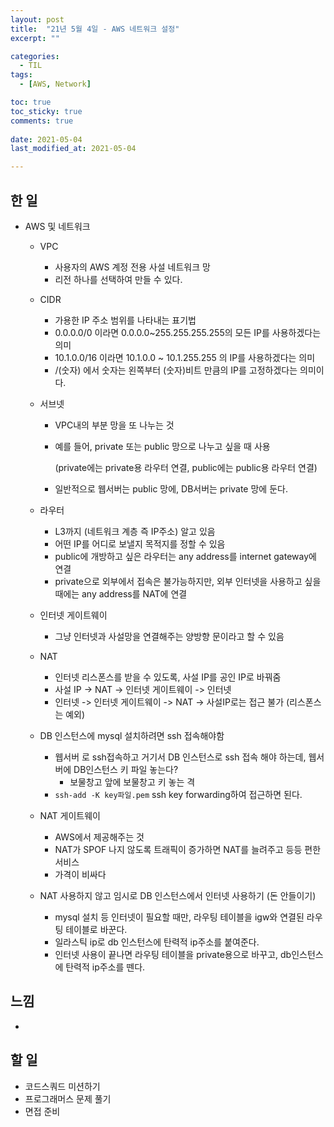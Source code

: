 ```yaml
---
layout: post
title:  "21년 5월 4일 - AWS 네트워크 설정"
excerpt: ""

categories:
  - TIL
tags:
  - [AWS, Network]

toc: true
toc_sticky: true
comments: true
 
date: 2021-05-04
last_modified_at: 2021-05-04

---
```


## 한 일

- AWS 및 네트워크

  - VPC

    - 사용자의 AWS 계정 전용 사설 네트워크 망
    - 리전 하나를 선택하여 만들 수 있다.

  - CIDR

    - 가용한 IP 주소 범위를 나타내는 표기법
    - 0.0.0.0/0 이라면 0.0.0.0~255.255.255.255의 모든 IP를 사용하겠다는 의미
    - 10.1.0.0/16 이라면 10.1.0.0 ~ 10.1.255.255 의 IP를 사용하겠다는 의미
    - /(숫자) 에서 숫자는 왼쪽부터 (숫자)비트 만큼의 IP를 고정하겠다는 의미이다.

  - 서브넷

    - VPC내의 부분 망을 또 나누는 것

    - 예를 들어, private 또는 public 망으로 나누고 싶을 때 사용

      (private에는 private용 라우터 연결, public에는 public용 라우터 연결)

    - 일반적으로 웹서버는 public 망에, DB서버는 private 망에 둔다.

  - 라우터

    - L3까지 (네트워크 계층 즉 IP주소) 알고 있음
    - 어떤 IP를 어디로 보낼지 목적지를 정할 수 있음
    - public에 개방하고 싶은 라우터는 any address를 internet gateway에 연결
    - private으로 외부에서 접속은 불가능하지만, 외부 인터넷을 사용하고 싶을 때에는 any address를 NAT에 연결

  - 인터넷 게이트웨이

    - 그냥 인터넷과 사설망을 연결해주는 양방향 문이라고 할 수 있음

  - NAT
    - 인터넷 리스폰스를 받을 수 있도록, 사설 IP를 공인 IP로 바꿔줌
    - 사설 IP -> NAT -> 인터넷 게이트웨이 -> 인터넷
    - 인터넷 -> 인터넷 게이트웨이 -> NAT -> 사설IP로는 접근 불가 (리스폰스는 예외)
  - DB 인스턴스에 mysql 설치하려면 ssh 접속해야함
    - 웹서버 로 ssh접속하고 거기서 DB 인스턴스로 ssh 접속 해야 하는데, 웹서버에 DB인스턴스 키 파일 놓는다?
      - 보물창고 앞에 보물창고 키 놓는 격
    - ``ssh-add -K key파일.pem`` ssh key forwarding하여 접근하면 된다.
  - NAT 게이트웨이
    - AWS에서 제공해주는 것
    - NAT가 SPOF 나지 않도록 트래픽이 증가하면 NAT를 늘려주고 등등 편한 서비스
    - 가격이 비싸다
  - NAT 사용하지 않고 임시로 DB 인스턴스에서 인터넷 사용하기 (돈 안들이기)
    - mysql 설치 등 인터넷이 필요할 때만, 라우팅 테이블을 igw와 연결된 라우팅 테이블로 바꾼다.
    - 일라스틱 ip로 db 인스턴스에 탄력적 ip주소를 붙여준다.
    - 인터넷 사용이 끝나면 라우팅 테이블을 private용으로 바꾸고, db인스턴스에 탄력적 ip주소를 뗀다.

## 느낌

- 

## 할 일

- 코드스쿼드 미션하기
- 프로그래머스 문제 풀기
- 면접 준비


